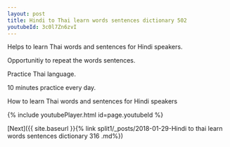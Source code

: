 ```yaml
---
layout: post
title: Hindi to Thai learn words sentences dictionary 502 
youtubeId: 3c0l7Zn6zvI
---
```

 
 
Helps to learn Thai words and sentences for Hindi speakers.

Opportunitiy to repeat the words sentences. 

Practice Thai language. 
 
10 minutes practice every day. 
 
How to learn Thai words and sentences for Hindi speakers 
 
{% include youtubePlayer.html id=page.youtubeId %}
 
 
[Next]({{ site.baseurl }}{% link  split1/_posts/2018-01-29-Hindi to thai learn words sentences dictionary 316 .md%})
 
